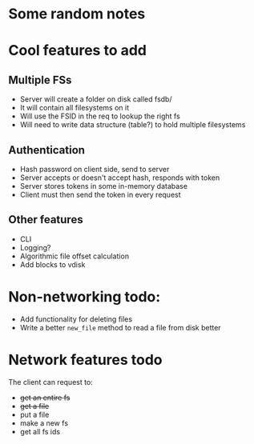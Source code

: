 # Some random notes

# Cool features to add

## Multiple FSs
 - Server will create a folder on disk called fsdb/
 - It will contain all filesystems on it
 - Will use the FSID in the req to lookup the right fs
 - Will need to write data structure (table?) to hold multiple filesystems

## Authentication
 - Hash password on client side, send to server
 - Server accepts or doesn't accept hash, responds with token
 - Server stores tokens in some in-memory database
 - Client must then send the token in every request

## Other features
 * CLI
 * Logging?
 * Algorithmic file offset calculation
 * Add blocks to vdisk

# Non-networking todo:
 * Add functionality for deleting files
 * Write a better `new_file` method to read a file from disk better

# Network features todo
The client can request to:
 * ~~get an entire fs~~
 * ~~get a file~~
 * put a file
 * make a new fs
 * get all fs ids

